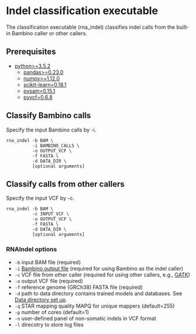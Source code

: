 # Indel classification executable 
The classification executable (rna_indel) classifies indel calls from the built-in Bambino caller or other callers.   

## Prerequisites
* [python>=3.5.2](https://www.python.org/downloads/)
    * [pandas>=0.23.0](https://pandas.pydata.org/)
    * [numpy>=1.12.0](https://www.scipy.org/scipylib/download.html)
    * [scikit-learn=0.18.1](http://scikit-learn.org/stable/install.html#)
    * [pysam=0.15.1](https://pysam.readthedocs.io/en/latest/index.html)
    * [pyvcf=0.6.8](https://pyvcf.readthedocs.io/en/latest/index.html)

## Classify Bambino calls
Specify the input Bambino calls by -i.
```
rna_indel -b BAM \
          -i BAMBINO_CALLS \
          -o OUTPUT_VCF \
          -f FASTA \
          -d DATA_DIR \
          [optional arguments]
```

## Classify calls from other callers
Specify the input VCF by -c.  
```
rna_indel -b BAM \
          -c INPUT_VCF \
          -o OUTPUT_VCF \
          -f FASTA \
          -d DATA_DIR \ 
          [optional arguments]
```

### RNAIndel options
* ```-b``` input BAM file (required)
* ```-i``` [Bambino output file](../Bambino) (required for using Bambino as the indel caller)
* ```-c``` VCF file from other caller (required for using other callers, e.g., [GATK](https://software.broadinstitute.org/gatk/))
* ```-o``` output VCF file (required)
* ```-f``` reference genome (GRCh38) FASTA file (required)
* ```-d``` path to data directory contains trained models and databases. See [Data directory set up](../README.md#data-directory-set-up). 
* ```-q``` STAR mapping quality MAPQ for unique mappers (default=255)
* ```-p``` number of cores (default=1)
* ```-n``` user-defined panel of non-somatic indels in VCF format
* ```-l``` direcotry to store log files

